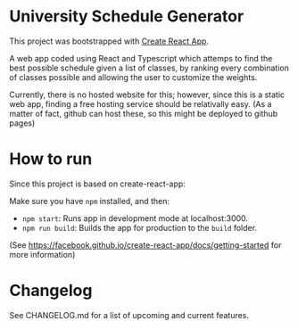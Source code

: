 # University Schedule Generator

This project was bootstrapped with [Create React App](https://github.com/facebook/create-react-app).

A web app coded using React and Typescript which attemps to find the best possible schedule given a list of classes, by ranking every combination of classes possible and allowing the user to customize the weights.

Currently, there is no hosted website for this; however, since this is a static web app, finding a free hosting service should be relativally easy. (As a matter of fact, github can host these, so this might be deployed to github pages)

# How to run

Since this project is based on create-react-app:

Make sure you have `npm` installed, and then:

-   `npm start`: Runs app in development mode at localhost:3000.
-   `npm run build`: Builds the app for production to the `build` folder.

(See https://facebook.github.io/create-react-app/docs/getting-started for more information)

# Changelog

See CHANGELOG.md for a list of upcoming and current features.
